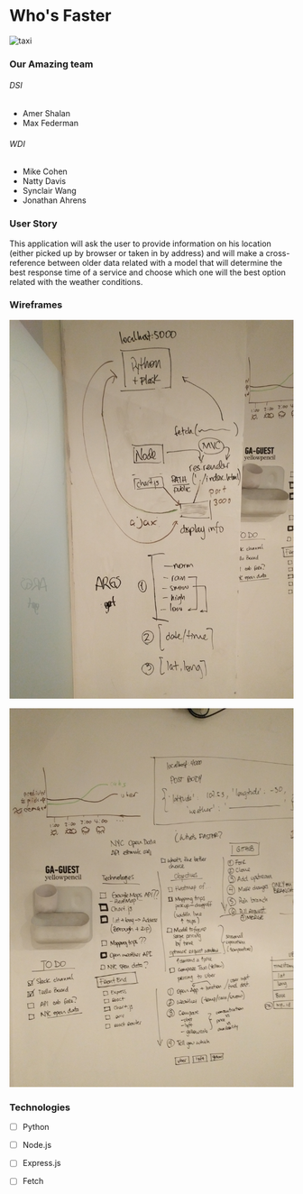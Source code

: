 # Who's Faster

![taxi](https://media.giphy.com/media/3ofT5GxlsQiYmBCdH2/giphy.gif)

### Our Amazing team
###### DSI
- Amer Shalan
- Max Federman

###### WDI
- Mike Cohen
- Natty Davis
- Synclair Wang
- Jonathan Ahrens

### User Story
This application will ask the user to provide information on his location (either picked up by browser or taken in by address) and will make a cross-reference between older data related with a model that will determine the best response time of a service and choose which one will the best option related with the weather conditions.

### Wireframes
![process](./public/images/logic.jpg)

![logic](./public/images/process.jpg)

### Technologies
- [ ] Python
- [ ] Node.js
- [ ] Express.js
- [ ] Fetch



